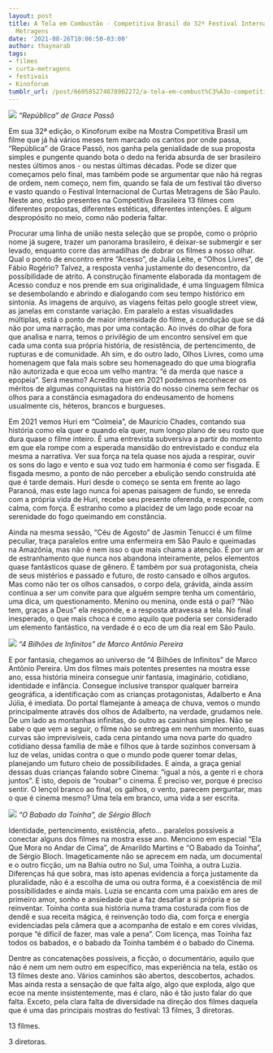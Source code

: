 ```yaml
---
layout: post
title: A Tela em Combustão - Competitiva Brasil do 32º Festival Internacional de Curtas
  Metragens
date: '2021-08-26T10:06:50-03:00'
author: thaynarab
tags:
- filmes
- curta-metragens
- festivais
- Kinoforum
tumblr_url: /post/660585274878902272/a-tela-em-combust%C3%A3o-competitiva-brasil-do-32%C2%BA
---
```


![](https://64.media.tumblr.com/e1d04a57a7842c2707ae0b4b65b20a65/9aba20a0eec4d7de-bf/s540x810/20242620312ccee8a5c185c100ec9190a0bf4f1a.jpg)
_“República” de Grace Passô&nbsp;_

Em sua 32ª edição, o Kinoforum exibe na Mostra Competitiva Brasil um filme que já há vários meses tem marcado os cantos por onde passa, “República” de Grace Passô, nos ganha pela genialidade de sua proposta simples e pungente quando bota o dedo na ferida absurda de ser brasileiro nestes últimos anos - ou nestas últimas décadas. Pode se dizer que começamos pelo final, mas também pode se argumentar que não há regras de ordem, nem começo, nem fim, quando se fala de um festival tão diverso e vasto quando o Festival Internacional de Curtas Metragens de São Paulo. Neste ano, estão presentes na Competitiva Brasileira 13 filmes com diferentes propostas, diferentes estéticas, diferentes intenções. E algum despropósito no meio, como não poderia faltar.&nbsp;&nbsp;

Procurar uma linha de união nesta seleção que se propõe, como o próprio nome já sugere, trazer um panorama brasileiro, é deixar-se submergir e ser levado, enquanto corre das armadilhas de dobrar os filmes a nosso olhar. Qual o ponto de encontro entre “Acesso”, de Julia Leite, e “Olhos Livres”, de Fábio Rogério? Talvez, a resposta venha justamente do desencontro, da possibilidade de atrito. A construção finamente elaborada da montagem de Acesso conduz e nos prende em sua originalidade, é uma linguagem fílmica se desembolando e abrindo e dialogando com seu tempo histórico em sintonia. As imagens de arquivo, as viagens feitas pelo google street view, as janelas em constante variação. Em paralelo a estas visualidades múltiplas, está o ponto de maior intensidade do filme, a condução que se dá não por uma narração, mas por uma contação. Ao invés do olhar de fora que analisa e narra, temos o privilégio de um encontro sensível em que cada uma conta sua própria história, de resistência, de pertencimento, de rupturas e de comunidade. Ah sim, e do outro lado, Olhos Livres, como uma homenagem que fala mais sobre seu homenageado do que uma biografia não autorizada e que ecoa um velho mantra: “é da merda que nasce a epopeia”. Será mesmo? Acredito que em 2021 podemos reconhecer os méritos de algumas conquistas na história do nosso cinema sem fechar os olhos para a constância esmagadora do endeusamento de homens usualmente cis, héteros, brancos e burgueses. &nbsp;

Em 2021 vemos Huri em “Colmeia”, de Maurício Chades, contando sua história como ela quer e quando ela quer, num longo plano de seu rosto que dura quase o filme inteiro. É uma entrevista subversiva a partir do momento em que ela rompe com a esperada mansidão do entrevistado e conduz ela mesma a narrativa. Ver sua força na tela quase nos ajuda a respirar, ouvir os sons do lago e vento e sua voz tudo em harmonia é como ser fisgada. E fisgada mesmo, a ponto de não perceber a ebulição sendo construída até que é tarde demais. Huri desde o começo se senta em frente ao lago Paranoá, mas este lago nunca foi apenas paisagem de fundo, se enreda com a própria vida de Huri, recebe seu presente oferenda, e responde, com calma, com força. É estranho como a placidez de um lago pode ecoar na serenidade do fogo queimando em constância. &nbsp;

Ainda na mesma sessão, “Céu de Agosto” de Jasmin Tenucci é um filme peculiar, traça paralelos entre uma enfermeira em São Paulo e queimadas na Amazônia, mas não é nem isso o que mais chama a atenção. É por um ar de estranhamento que nunca nos abandona inteiramente, pelos elementos quase fantásticos quase de gênero. É também por sua protagonista, cheia de seus mistérios e passado e futuro, de rosto cansado e olhos argutos. Mas como não ter os olhos cansados, o corpo dela, grávida, ainda assim continua a ser um convite para que alguém sempre tenha um comentário, uma dica, um questionamento. Menino ou menina, onde está o pai? “Não tem, graças a Deus” ela responde, e a resposta atravessa a tela. No final inesperado, o que mais choca é como aquilo que poderia ser considerado um elemento fantástico, na verdade é o eco de um dia real em São Paulo. &nbsp;

![](https://64.media.tumblr.com/47bf5eca7352115527f927f2c874486f/9aba20a0eec4d7de-da/s540x810/c0b6a4d25eef21534d71fd121f477e1cda1c7501.png)
_“4 Bilhões de Infinitos” de Marco Antônio Pereira&nbsp;_

E por fantasia, chegamos ao universo de “4 Bilhões de Infinitos” de Marco Antônio Pereira. Um dos filmes mais potentes presentes na mostra esse ano, essa história mineira consegue unir fantasia, imaginário, cotidiano, identidade e infância. Consegue inclusive transpor qualquer barreira geográfica, a identificação com as crianças protagonistas, Adalberto e Ana Júlia, é imediata. Do portal flamejante à ameaça de chuva, vemos o mundo principalmente através dos olhos de Adalberto, na verdade, grudamos nele. De um lado as montanhas infinitas, do outro as casinhas simples. Não se sabe o que vem a seguir, o filme não se entrega em nenhum momento, suas curvas são imprevisíveis, cada cena pintando uma nova parte do quadro cotidiano dessa família de mãe e filhos que à tarde sozinhos conversam à luz de velas, unidas contra o que o mundo pode querer tomar delas, planejando um futuro cheio de possibilidades. E ainda, a graça genial dessas duas crianças falando sobre Cinema: “igual a nós, a gente ri e chora juntos”. E isto, depois de “roubar” o cinema. É preciso ver, porque é preciso sentir. O lençol branco ao final, os galhos, o vento, parecem perguntar, mas o que é cinema mesmo? Uma tela em branco, uma vida a ser escrita.

![](https://64.media.tumblr.com/b585bdcda2ce70e352f8b4fa279f17bc/9aba20a0eec4d7de-55/s540x810/9d15db021878131abe98110a924489d2abb18fea.jpg)
_“O Babado da Toinha”, de Sérgio Bloch&nbsp;_

Identidade, pertencimento, existência, afeto… paralelos possíveis a conectar alguns dos filmes na mostra esse ano. Menciono em especial “Ela Que Mora no Andar de Cima”, de Amarildo Martins e “O Babado da Toinha”, de Sérgio Bloch. Imageticamente não se aprecem em nada, um documental e o outro ficção, um na Bahia outro no Sul, uma Toinha, a outra Luzia. Diferenças há que sobra, mas isto apenas evidencia a força justamente da pluralidade, não é a escolha de uma ou outra forma, é a coexistência de mil possibilidades e ainda mais. Luzia se encanta com uma paixão em ares de primeiro amor, sonho e ansiedade que a faz desafiar a si própria e se reinventar. Toinha conta sua história numa trama costurada com fios de dendê e sua receita mágica, é reinvenção todo dia, com força e energia evidenciadas pela câmera que a acompanha de estalo e em cores vívidas, porque “é difícil de fazer, mas vale a pena”. Com licença, mas Toinha faz todos os babados, e o babado da Toinha também é o babado do Cinema.

Dentre as concatenações possíveis, a ficção, o documentário, aquilo que não é nem um nem outro em específico, mas experiência na tela, estão os 13 filmes deste ano. Vários caminhos são abertos, descobertos, achados. Mas ainda resta a sensação de que falta algo, algo que exploda, algo que ecoe na mente insistentemente, mas é claro, não é tão justo falar do que falta. Exceto, pela clara falta de diversidade na direção dos filmes daquela que é uma das principais mostras do festival: 13 filmes, 3 diretoras. &nbsp;

13 filmes.

3 diretoras.

